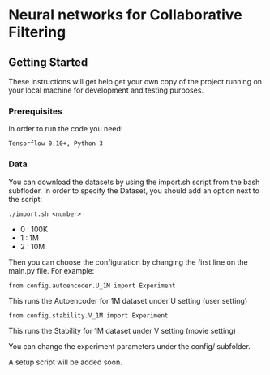 # Neural networks for Collaborative Filtering

## Getting Started

These instructions will get help get your own copy of the project running on your local machine for development and testing purposes.

### Prerequisites
In order to run the code you need:
```
Tensorflow 0.10+, Python 3
```

### Data

You can download the datasets by using the import.sh script from the bash subfloder.
In order to specify the Dataset, you should add an option next to the script:

```
./import.sh <number>
```

* 0 : 100K
* 1 : 1M
* 2 : 10M

Then you can choose the configuration by changing the first line on the main.py file.
For example:
```
from config.autoencoder.U_1M import Experiment
```
This runs the Autoencoder for 1M dataset under U setting (user setting)

```
from config.stability.V_1M import Experiment
```
This runs the Stability for 1M dataset under V setting (movie setting)

You can change the experiment parameters under the config/ subfolder.

A setup script will be added soon.
